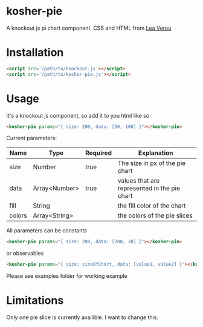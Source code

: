 # kosher-pie
A knockout js pi chart component. CSS and HTML from [Lea Verou](https://www.smashingmagazine.com/2015/07/designing-simple-pie-charts-with-css/)

# Installation
```html
<script src='/path/to/knockout.js'></script>
<script src='/path/to/kosher-pie.js'></script>
```

# Usage
It's a knockout js component, so add it to you html like so
```html
<kosher-pie params="{ size: 200, data: [50, 100] }"></kosher-pie>
```

Current parameters:

| Name | Type | Required | Explanation |
|------|------|----------|-------------|
| size | Number  | true     | The size in px of the pie chart |
| data | Array\<Number\> | true | values that are represented in the pie chart |
| fill | String |      | the fill color of the chart |
| colors | Array\<String\> |      | the colors of the pie slices |

All parameters can be constants
```html
<kosher-pie params="{ size: 200, data: [200, 30] }"></kosher-pie>
```
or observables
```html
<kosher-pie params="{ size: sizeOfChart, data: [value1, value2] }"></kosher-pie>
```

Please see examples folder for working example


# Limitations
Only one pie slice is currently availible. I want to change this.
